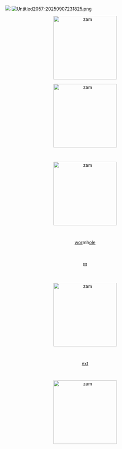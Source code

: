 ‎  
‎ ‎ ‎ ‎ ‎ ‎ ‎ ‎ ‎ ‎ ‎ ‎ ‎ ‎ ‎ ‎ ‎ ‎‎ ‎ ‎ ‎ ‎ ‎ ‎ ‎  ‎ ‎ ‎ ‎ ‎ ‎ ‎ ‎ ![](https://komarev.com/ghpvc/?username=PRIINCEZAM&color=E9A13F&label=‎🜲‎++++&style=plastic)
[![Untitled2057-20250907231825.png](https://i.postimg.cc/Y0xhwdf8/Untitled2057-20250907231825.png)](https://postimg.cc/30dKXCqD)
<p align="center">
    <img width="200" src="https://i.postimg.cc/SspWPkV9/Untitled2060-20250909161936.png" alt="zam">
</p>

<p align="center">
    <img width="200" src="https://i.postimg.cc/zBXfvQGM/Untitled2060-20250909171045.png" alt="zam">
</p>
‎  
<p align="center">
    <img width="200" src="https://i.postimg.cc/66V7RQJR/Untitled2058-20250907232520.png" alt="zam">
</p>
‎  
<p align="center">
<a href="https://github.com/MAPl-CC">wor</a>mh<a href="https://github.com/SPOKE-lSHERE">ole</a>
</p>
‎  
<p align="center">
🜲
</p>
‎  
<p align="center">
    <img width="200" src="https://i.postimg.cc/J41sQWMF/IMG-20250907-192759.jpg" alt="zam">
</p>
‎  
<p align="center">
<a href="https://rentry.co/seraphiel_here">ext</a>
</p>
‎  
<p align="center">
    <img width="200" src="https://i.postimg.cc/bN1jX1Cm/Untitled2059-20250908203241.png" alt="zam">
</p>
